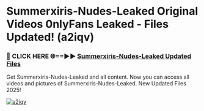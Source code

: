 # Summerxiris-Nudes-Leaked Original Videos 0nlyFans Leaked - Files Updated! (a2iqv)

<h3>🔴 CLICK HERE 🌐==►► <a href="https://tinyurl.com/4mcuefdz" rel="nofollow">Summerxiris-Nudes-Leaked Updated Files</a></h3>

Get Summerxiris-Nudes-Leaked and all content. Now you can access all videos and pictures of Summerxiris-Nudes-Leaked. New Updated Files 2025!

[![a2iqv](https://i.imgur.com/StAQSOY.gif)](https://tinyurl.com/4mcuefdz)
